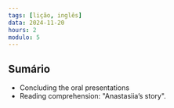 ```yaml
---
tags: [lição, inglês]
data: 2024-11-20
hours: 2
modulo: 5
---
```


## Sumário
- Concluding the oral presentations
- Reading comprehension: "Anastasiia’s story".

